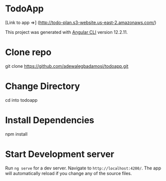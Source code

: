 # TodoApp
[Link to app =>] (http://todo-plan.s3-website.us-east-2.amazonaws.com/)

This project was generated with [Angular CLI](https://github.com/angular/angular-cli) version 12.2.11.

# Clone repo
 git clone  https://github.com/adewalegbadamosi/todoapp.git

# Change Directory
cd into todoapp

# Install Dependencies
npm install

# Start Development server

Run `ng serve` for a dev server. Navigate to `http://localhost:4200/`. The app will automatically reload if you change any of the source files.







